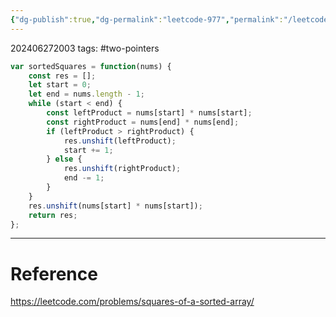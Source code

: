 ```yaml
---
{"dg-publish":true,"dg-permalink":"leetcode-977","permalink":"/leetcode-977/"}
---
```


202406272003
tags: #two-pointers 

```js
var sortedSquares = function(nums) {
	const res = [];
	let start = 0;
	let end = nums.length - 1;
	while (start < end) {
		const leftProduct = nums[start] * nums[start];
		const rightProduct = nums[end] * nums[end];
		if (leftProduct > rightProduct) {
			res.unshift(leftProduct);
			start += 1;
		} else {
			res.unshift(rightProduct);
			end -= 1;
		}
	}
	res.unshift(nums[start] * nums[start]);
	return res;
};
```

---
# Reference

https://leetcode.com/problems/squares-of-a-sorted-array/
